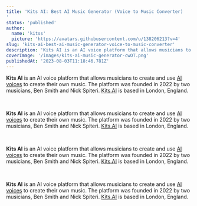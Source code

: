 ```yaml
---
title: 'Kits AI: Best AI Music Generator (Voice to Music Converter)
'
status: 'published'
author:
  name: 'kitss'
  picture: 'https://avatars.githubusercontent.com/u/138206213?v=4'
slug: 'kits-ai-best-ai-music-generator-voice-to-music-converter'
description: 'Kits AI is an AI voice platform that allows musicians to create and use AI voices to create '
coverImage: '/images/kits-ai-music-generator-cwOT.png'
publishedAt: '2023-08-03T11:18:46.781Z'
---
```


**Kits AI** is an AI voice platform that allows musicians to create and use [AI voices](https://dragganaitool.com/category/ai-voice/) to create their own music. The platform was founded in 2022 by two musicians, Ben Smith and Nick Spiteri. [Kits.AI](http://Kits.AI) is based in London, England.

<br>

**Kits AI** is an AI voice platform that allows musicians to create and use [AI voices](https://dragganaitool.com/category/ai-voice/) to create their own music. The platform was founded in 2022 by two musicians, Ben Smith and Nick Spiteri. [Kits.AI](http://Kits.AI) is based in London, England.

<br>

**Kits AI** is an AI voice platform that allows musicians to create and use [AI voices](https://dragganaitool.com/category/ai-voice/) to create their own music. The platform was founded in 2022 by two musicians, Ben Smith and Nick Spiteri. [Kits.AI](http://Kits.AI) is based in London, England.

<br>

**Kits AI** is an AI voice platform that allows musicians to create and use [AI voices](https://dragganaitool.com/category/ai-voice/) to create their own music. The platform was founded in 2022 by two musicians, Ben Smith and Nick Spiteri. [Kits.AI](http://Kits.AI) is based in London, England.

<br>

